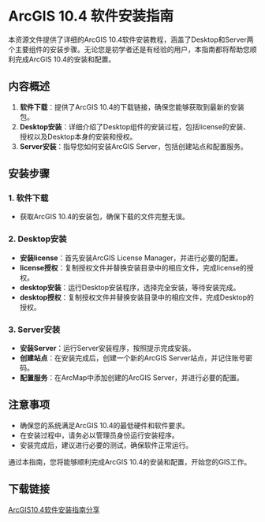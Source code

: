 # ArcGIS 10.4 软件安装指南

本资源文件提供了详细的ArcGIS 10.4软件安装教程，涵盖了Desktop和Server两个主要组件的安装步骤。无论您是初学者还是有经验的用户，本指南都将帮助您顺利完成ArcGIS 10.4的安装和配置。

## 内容概述

1. **软件下载**：提供了ArcGIS 10.4的下载链接，确保您能够获取到最新的安装包。
2. **Desktop安装**：详细介绍了Desktop组件的安装过程，包括license的安装、授权以及Desktop本身的安装和授权。
3. **Server安装**：指导您如何安装ArcGIS Server，包括创建站点和配置服务。

## 安装步骤

### 1. 软件下载
- 获取ArcGIS 10.4的安装包，确保下载的文件完整无误。

### 2. Desktop安装
- **安装license**：首先安装ArcGIS License Manager，并进行必要的配置。
- **license授权**：复制授权文件并替换安装目录中的相应文件，完成license的授权。
- **desktop安装**：运行Desktop安装程序，选择完全安装，等待安装完成。
- **desktop授权**：复制授权文件并替换安装目录中的相应文件，完成Desktop的授权。

### 3. Server安装
- **安装Server**：运行Server安装程序，按照提示完成安装。
- **创建站点**：在安装完成后，创建一个新的ArcGIS Server站点，并记住账号密码。
- **配置服务**：在ArcMap中添加创建的ArcGIS Server，并进行必要的配置。

## 注意事项
- 确保您的系统满足ArcGIS 10.4的最低硬件和软件要求。
- 在安装过程中，请务必以管理员身份运行安装程序。
- 安装完成后，建议进行必要的测试，确保软件正常运行。

通过本指南，您将能够顺利完成ArcGIS 10.4的安装和配置，开始您的GIS工作。

## 下载链接

[ArcGIS10.4软件安装指南分享](https://pan.quark.cn/s/1d977afb8764)
